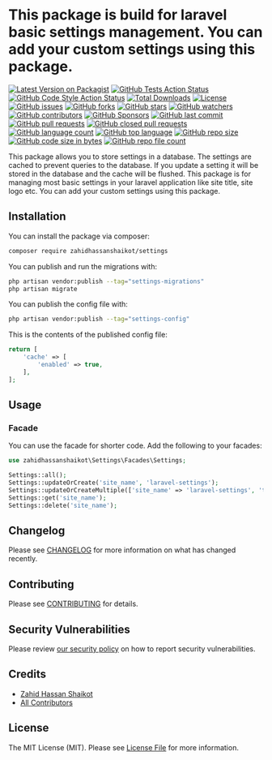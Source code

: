 # This package is build for laravel basic settings management. You can add your custom settings using this package.


[![Latest Version on Packagist](https://img.shields.io/packagist/v/zahidhassanshaikot/settings.svg?style=flat-square)](https://packagist.org/packages/zahidhassanshaikot/settings)
[![GitHub Tests Action Status](https://img.shields.io/github/actions/workflow/status/zahidhassanshaikot/settings/run-tests.yml?branch=main&label=tests&style=flat-square)](https://github.com/zahidhassanshaikot/settings/actions?query=workflow%3Arun-tests+branch%3Amain)
[![GitHub Code Style Action Status](https://img.shields.io/github/actions/workflow/status/zahidhassanshaikot/settings/fix-php-code-style-issues.yml?branch=main&label=code%20style&style=flat-square)](https://github.com/zahidhassanshaikot/settings/actions?query=workflow%3A"Fix+PHP+code+style+issues"+branch%3Amain)
[![Total Downloads](https://img.shields.io/packagist/dt/zahidhassanshaikot/settings.svg?style=flat-square)](https://packagist.org/packages/zahidhassanshaikot/settings)
[![License](https://img.shields.io/github/license/zahidhassanshaikot/settings?style=flat-square)]()
[![GitHub issues](https://img.shields.io/github/issues/zahidhassanshaikot/settings?style=flat-square)]()
[![GitHub forks](https://img.shields.io/github/forks/zahidhassanshaikot/settings?style=flat-square)]()
[![GitHub stars](https://img.shields.io/github/stars/zahidhassanshaikot/settings?style=flat-square)]()
[![GitHub watchers](https://img.shields.io/github/watchers/zahidhassanshaikot/settings?style=flat-square)]()
[![GitHub contributors](https://img.shields.io/github/contributors/zahidhassanshaikot/settings?style=flat-square)]()
[![GitHub Sponsors](https://img.shields.io/github/sponsors/zahidhassanshaikot?style=flat-square)]()
[![GitHub last commit](https://img.shields.io/github/last-commit/zahidhassanshaikot/settings?style=flat-square)]()
[![GitHub pull requests](https://img.shields.io/github/issues-pr/zahidhassanshaikot/settings?style=flat-square)]()
[![GitHub closed pull requests](https://img.shields.io/github/issues-pr-closed/zahidhassanshaikot/settings?style=flat-square)]()
[![GitHub language count](https://img.shields.io/github/languages/count/zahidhassanshaikot/settings?style=flat-square)]()
[![GitHub top language](https://img.shields.io/github/languages/top/zahidhassanshaikot/settings?style=flat-square)]()
[![GitHub repo size](https://img.shields.io/github/repo-size/zahidhassanshaikot/settings?style=flat-square)]()
[![GitHub code size in bytes](https://img.shields.io/github/languages/code-size/zahidhassanshaikot/settings?style=flat-square)]()
[![GitHub repo file count](https://img.shields.io/github/directory-file-count/zahidhassanshaikot/settings?style=flat-square)]()

This package allows you to store settings in a database. The settings are cached to prevent queries to the database. If you update a setting it will be stored in the database and the cache will be flushed.
This package is for managing most basic settings in your laravel application like site title, site logo etc. You can add your custom settings using this package.


[//]: # ()
[//]: # (## Support us)

[//]: # ()
[//]: # ([<img src="https://github-ads.s3.eu-central-1.amazonaws.com/settings.jpg?t=1" width="419px" />]&#40;https://spatie.be/github-ad-click/settings&#41;)

[//]: # ()
[//]: # (We invest a lot of resources into creating [best in class open source packages]&#40;https://spatie.be/open-source&#41;. You can support us by [buying one of our paid products]&#40;https://spatie.be/open-source/support-us&#41;.)

[//]: # ()
[//]: # (We highly appreciate you sending us a postcard from your hometown, mentioning which of our package&#40;s&#41; you are using. You'll find our address on [our contact page]&#40;https://spatie.be/about-us&#41;. We publish all received postcards on [our virtual postcard wall]&#40;https://spatie.be/open-source/postcards&#41;.)

## Installation

You can install the package via composer:

```bash
composer require zahidhassanshaikot/settings
```

You can publish and run the migrations with:

```bash
php artisan vendor:publish --tag="settings-migrations"
php artisan migrate
```

You can publish the config file with:

```bash
php artisan vendor:publish --tag="settings-config"
```

This is the contents of the published config file:

```php
return [
    'cache' => [
        'enabled' => true,
    ],
];
```

[//]: # (Optionally, you can publish the views using)

[//]: # ()
[//]: # (```bash)

[//]: # (php artisan vendor:publish --tag="settings-views")

[//]: # (```)


## Usage

### Facade
You can use the facade for shorter code. Add the following to your facades:

```php
use zahidhassanshaikot\Settings\Facades\Settings;

Settings::all();
Settings::updateOrCreate('site_name', 'laravel-settings');
Settings::updateOrCreateMultiple(['site_name' => 'laravel-settings', 'timezone' => 'UTC']);
Settings::get('site_name');
Settings::delete('site_name');

```

[//]: # ()
[//]: # (## Testing)

[//]: # ()
[//]: # (```bash)

[//]: # (composer test)

[//]: # (```)

## Changelog

Please see [CHANGELOG](CHANGELOG.md) for more information on what has changed recently.

## Contributing

Please see [CONTRIBUTING](CONTRIBUTING.md) for details.

## Security Vulnerabilities

Please review [our security policy](../../security/policy) on how to report security vulnerabilities.

## Credits

- [Zahid Hassan Shaikot](https://github.com/zahidhassanshaikot)
- [All Contributors](../../contributors)

## License

The MIT License (MIT). Please see [License File](LICENSE.md) for more information.
